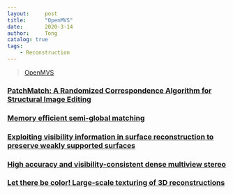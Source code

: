 ```yaml
---
layout:     post
title:      "OpenMVS"
date:       2020-3-14
author:     Tong
catalog: true
tags:
    - Reconstruction
---
```


> [OpenMVS](https://github.com/cdcseacave/openMVS/wiki/Modules)

### [PatchMatch: A Randomized Correspondence Algorithm for Structural Image Editing](http://www.lingtong.de/2020/03/20/Correspondence/#patchmatch-a-randomized-correspondence-algorithm-for-structural-image-editing-)

### [Memory efficient semi-global matching](http://www.lingtong.de/2020/03/20/Correspondence/#memory-efficient-semi-global-matching-)

### [Exploiting visibility information in surface reconstruction to preserve weakly supported surfaces](http://www.lingtong.de/2020/03/20/Surface-Reconstruction/#exploiting-visibility-information-in-surface-reconstruction-to-preserve-weakly-supported-surfaces-)

### [High accuracy and visibility-consistent dense multiview stereo](http://www.lingtong.de/2020/03/06/Stereo-Reconstruction/#high-accuracy-and-visibility-consistent-dense-multiview-stereo-)

### [Let there be color! Large-scale texturing of 3D reconstructions](http://www.lingtong.de/2020/03/20/Surface-Reconstruction/#let-there-be-color-large-scale-texturing-of-3d-reconstructions-)

